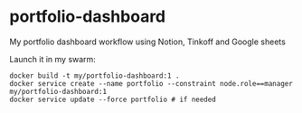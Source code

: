 # portfolio-dashboard
My portfolio dashboard workflow using Notion, Tinkoff and Google sheets

Launch it in my swarm:

```
docker build -t my/portfolio-dashboard:1 .
docker service create --name portfolio --constraint node.role==manager my/portfolio-dashboard:1
docker service update --force portfolio # if needed
```
